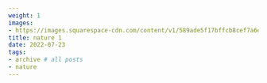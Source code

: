 ```yaml
---
weight: 1
images:
- https://images.squarespace-cdn.com/content/v1/589ade5f17bffcb8cef7a6e6/1486560571514-U8BE4PKB4GKD8FW9OHR4/manwithcat_large_scan.jpg?format=1000w
title: nature 1
date: 2022-07-23
tags:
- archive # all posts
- nature
---
```

